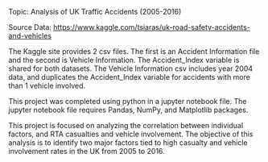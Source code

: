 Topic: Analysis of UK Traffic Accidents (2005-2016)

Source Data: https://www.kaggle.com/tsiaras/uk-road-safety-accidents-and-vehicles

The Kaggle site provides 2 csv files. The first is an Accident Information file and the second is Vehicle Information. The Accident_Index variable is shared for both datasets. The Vehicle Information csv includes year 2004 data, and duplicates the Accident_Index variable for accidents with more than 1 vehicle involved.

This project was completed using python in a jupyter notebook file. The jupyter notebook file requires Pandas, NumPy, and Matplotlib packages.

This project is focused on analyzing the correlation between individual factors, and RTA casualties and vehicle involvement. The objective of this analysis is to identify two major factors tied to high casualty and vehicle involvement rates in the UK from 2005 to 2016.
